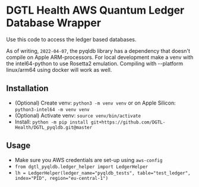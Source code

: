 # DGTL Health AWS Quantum Ledger Database Wrapper

Use this code to access the ledger based databases.

As of writing, `2022-04-07`, the pyqldb library has a dependency that doesn't
compile on Apple ARM-processors. For local development make a venv 
with the intel64-python to use Rosetta2 emulation.
Compiling with --platform linux/arm64 using docker will work as well.

## Installation
- (Optional) Create venv: `python3 -m venv venv` or on Apple Silicon: `python3-intel64 -m venv venv`
- (Optional) Activate venv: `source venv/bin/activate`
- Install: `python -m pip install git+https://github.com/DGTL-Health/DGTL_pyqldb.git@master`


## Usage
- Make sure you AWS credentials are set-up using `aws-config`
- `from dgtl_pyqldb.ledger_helper import LedgerHelper`
- `lh = LedgerHelper(ledger_name="pyqldb_tests", table="test_ledger", index="PID", region="eu-central-1")`
